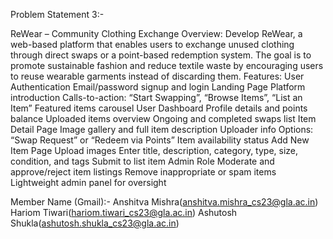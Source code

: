 Problem Statement 3:- 

ReWear – Community Clothing Exchange 
Overview: 
Develop ReWear, a web-based platform that enables users to exchange unused clothing 
through direct swaps or a point-based redemption system. The goal is to promote sustainable 
fashion and reduce textile waste by encouraging users to reuse wearable garments instead of 
discarding them. 
Features: 
User Authentication 
Email/password signup and login 
Landing Page 
Platform introduction 
Calls-to-action: “Start Swapping”, “Browse Items”, “List an Item” 
Featured items carousel 
User Dashboard 
Profile details and points balance 
Uploaded items overview 
Ongoing and completed swaps list 
Item Detail Page 
Image gallery and full item description 
Uploader info 
Options: “Swap Request” or “Redeem via Points” 
Item availability status 
Add New Item Page 
Upload images 
Enter title, description, category, type, size, condition, and tags 
Submit to list item 
Admin Role 
Moderate and approve/reject item listings 
Remove inappropriate or spam items 
Lightweight admin panel for oversight  



Member Name (Gmail):-
Anshitva Mishra(anshitva.mishra_cs23@gla.ac.in)
Hariom Tiwari(hariom.tiwari_cs23@gla.ac.in)
Ashutosh Shukla(ashutosh.shukla_cs23@gla.ac.in)


